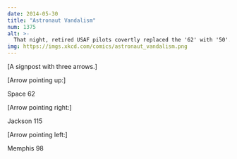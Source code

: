 ```yaml
---
date: 2014-05-30
title: "Astronaut Vandalism"
num: 1375
alt: >-
  That night, retired USAF pilots covertly replaced the '62' with '50'.
img: https://imgs.xkcd.com/comics/astronaut_vandalism.png
---
```

[A signpost with three arrows.]

[Arrow pointing up:]

Space 62

[Arrow pointing right:]

Jackson 115

[Arrow pointing left:]

Memphis 98